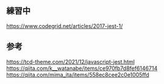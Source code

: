 ## 練習中
https://www.codegrid.net/articles/2017-jest-1/

## 参考
https://tcd-theme.com/2021/12/javascript-jest.html
https://qiita.com/k__watanabe/items/ce970fb7d8fef6146714
https://qiita.com/mima_ita/items/558ec8cee2c0e1005ffd